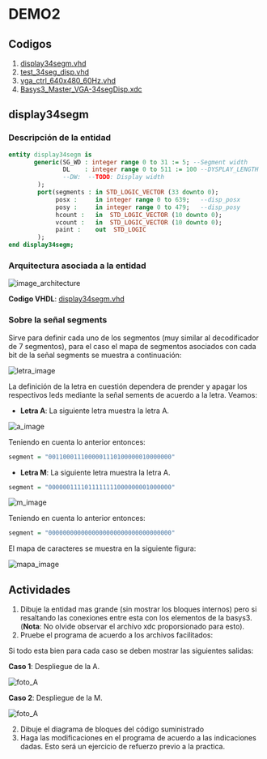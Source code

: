 # DEMO2

## Codigos ##

1. [display34segm.vhd](display34segm.vhd)
2. [test_34seg_disp.vhd](test_34seg_disp.vhd)
3. [vga_ctrl_640x480_60Hz.vhd](vga_ctrl_640x480_60Hz.vhd)
4. [Basys3_Master_VGA-34segDisp.xdc](Basys3_Master_VGA-34segDisp.xdc)

## display34segm ##

### Descripción de la entidad 

```vhdl
entity display34segm is
       generic(SG_WD : integer range 0 to 31 := 5; --Segment width
               DL    : integer range 0 to 511 := 100 --DYSPLAY_LENGTH
               --DW:  --TODO: Display width
        );  
        port(segments : in STD_LOGIC_VECTOR (33 downto 0);
             posx :     in integer range 0 to 639;   --disp_posx 
             posy :     in integer range 0 to 479;   --disp_posy
             hcount :   in  STD_LOGIC_VECTOR (10 downto 0);
             vcount :   in  STD_LOGIC_VECTOR (10 downto 0);
             paint :    out  STD_LOGIC
        );
end display34segm;
```

### Arquitectura asociada a la entidad

![image_architecture](display34segm.drawio.jpg)

**Codigo VHDL**: [display34segm.vhd](display34segm.vhd)

### Sobre la señal segments 

Sirve para definir cada uno de los segmentos (muy similar al decodificador de 7 segmentos), para el caso el mapa de segmentos asociados con cada bit de la señal segments se muestra a continuación:

![letra_image](letra.jpg)

La definición de la letra en cuestión dependera de prender y apagar los respectivos leds mediante la señal sements de acuerdo a la letra. Veamos:

* **Letra A**: La siguiente letra muestra la letra A.

![a_image](letra_a.jpg)

Teniendo en cuenta lo anterior entonces:

```vhdl
segment = "0011000111000001110100000010000000"
```

* **Letra M**: La siguiente letra muestra la letra A.

```vhdl
segment = "0000001111011111111000000001000000"
```

![m_image](letra_m.jpg)

Teniendo en cuenta lo anterior entonces:

```vhdl
segment = "0000000000000000000000000000000000"
```

El mapa de caracteres se muestra en la siguiente figura:

![mapa_image](mapa_caracteres.jpg)

## Actividades ##

1. Dibuje la entidad mas grande (sin mostrar los bloques internos) pero si resaltando las conexiones entre esta con los elementos de la basys3. (**Nota**: No olvide observar el archivo xdc proporsionado para esto).
2. Pruebe el programa de acuerdo a los archivos facilitados:

Si todo esta bien para cada caso se deben mostrar las siguientes salidas:

**Caso 1**: Despliegue de la A.

![foto_A](foto_A.jpg)

**Caso 2**: Despliegue de la M.

![foto_A](foto_M.jpg)

2. Dibuje el diagrama de bloques del código suministrado
3. Haga las modificaciones en el programa de acuerdo a las indicaciones dadas. Esto será un ejercicio de refuerzo previo a la practica.
